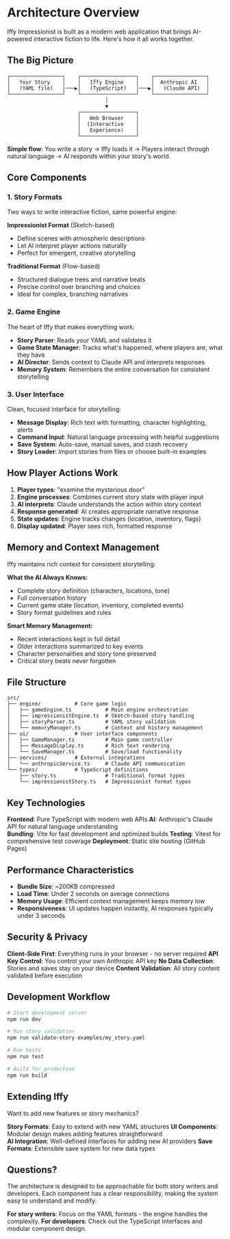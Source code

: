 # Architecture Overview

Iffy Impressionist is built as a modern web application that brings AI-powered interactive fiction to life. Here's how it all works together.

## The Big Picture

```
┌─────────────────┐    ┌──────────────────┐    ┌─────────────────┐
│   Your Story    │    │   Iffy Engine    │    │  Anthropic AI   │
│   (YAML file)   │───▶│   (TypeScript)   │───▶│   (Claude API)  │
└─────────────────┘    └──────────────────┘    └─────────────────┘
                                │
                                ▼
                       ┌──────────────────┐
                       │   Web Browser    │
                       │  (Interactive    │
                       │   Experience)    │
                       └──────────────────┘
```

**Simple flow**: You write a story → Iffy loads it → Players interact through natural language → AI responds within your story's world.

## Core Components

### 1. Story Formats
Two ways to write interactive fiction, same powerful engine:

**Impressionist Format** (Sketch-based)
- Define scenes with atmospheric descriptions
- Let AI interpret player actions naturally
- Perfect for emergent, creative storytelling

**Traditional Format** (Flow-based)  
- Structured dialogue trees and narrative beats
- Precise control over branching and choices
- Ideal for complex, branching narratives

### 2. Game Engine
The heart of Iffy that makes everything work:

- **Story Parser**: Reads your YAML and validates it
- **Game State Manager**: Tracks what's happened, where players are, what they have
- **AI Director**: Sends context to Claude API and interprets responses
- **Memory System**: Remembers the entire conversation for consistent storytelling

### 3. User Interface
Clean, focused interface for storytelling:

- **Message Display**: Rich text with formatting, character highlighting, alerts
- **Command Input**: Natural language processing with helpful suggestions
- **Save System**: Auto-save, manual saves, and crash recovery
- **Story Loader**: Import stories from files or choose built-in examples

## How Player Actions Work

1. **Player types**: "examine the mysterious door"
2. **Engine processes**: Combines current story state with player input
3. **AI interprets**: Claude understands the action within story context  
4. **Response generated**: AI creates appropriate narrative response
5. **State updates**: Engine tracks changes (location, inventory, flags)
6. **Display updated**: Player sees rich, formatted response

## Memory and Context Management

Iffy maintains rich context for consistent storytelling:

**What the AI Always Knows:**
- Complete story definition (characters, locations, tone)
- Full conversation history 
- Current game state (location, inventory, completed events)
- Story format guidelines and rules

**Smart Memory Management:**
- Recent interactions kept in full detail
- Older interactions summarized to key events
- Character personalities and story tone preserved
- Critical story beats never forgotten

## File Structure

```
src/
├── engine/           # Core game logic
│   ├── gameEngine.ts           # Main engine orchestration
│   ├── impressionistEngine.ts  # Sketch-based story handling
│   ├── storyParser.ts          # YAML story validation
│   └── memoryManager.ts        # Context and history management
├── ui/               # User interface components  
│   ├── GameManager.ts          # Main game controller
│   ├── MessageDisplay.ts       # Rich text rendering
│   └── SaveManager.ts          # Save/load functionality
├── services/         # External integrations
│   └── anthropicService.ts     # Claude API communication
└── types/            # TypeScript definitions
    ├── story.ts                # Traditional format types
    └── impressionistStory.ts   # Impressionist format types
```

## Key Technologies

**Frontend**: Pure TypeScript with modern web APIs
**AI**: Anthropic's Claude API for natural language understanding  
**Bundling**: Vite for fast development and optimized builds
**Testing**: Vitest for comprehensive test coverage
**Deployment**: Static site hosting (GitHub Pages)

## Performance Characteristics

- **Bundle Size**: ~200KB compressed
- **Load Time**: Under 2 seconds on average connections
- **Memory Usage**: Efficient context management keeps memory low
- **Responsiveness**: UI updates happen instantly, AI responses typically under 3 seconds

## Security & Privacy

**Client-Side First**: Everything runs in your browser - no server required
**API Key Control**: You control your own Anthropic API key
**No Data Collection**: Stories and saves stay on your device
**Content Validation**: All story content validated before execution

## Development Workflow

```bash
# Start development server
npm run dev

# Run story validation
npm run validate-story examples/my_story.yaml

# Run tests  
npm run test

# Build for production
npm run build
```

## Extending Iffy

Want to add new features or story mechanics?

**Story Formats**: Easy to extend with new YAML structures
**UI Components**: Modular design makes adding features straightforward  
**AI Integration**: Well-defined interfaces for adding new AI providers
**Save Formats**: Extensible save system for new data types

## Questions?

The architecture is designed to be approachable for both story writers and developers. Each component has a clear responsibility, making the system easy to understand and modify.

**For story writers**: Focus on the YAML formats - the engine handles the complexity.
**For developers**: Check out the TypeScript interfaces and modular component design.